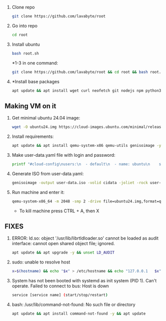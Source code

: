 1. Clone repo
    ```bash
    git clone https://github.com/lavabyte/root
    ```
2. Go into repo
    ```bash
   cd root
    ```
3. Install ubuntu
    ```bash
   bash root.sh
    ```
    *1-3 in one command:
   ```bash
   git clone https://github.com/lavabyte/root && cd root && bash root.sh
    ```
5. *Install base packages
    ```bash
   apt update && apt install wget curl neofetch git nodejs npm python3 python3-pip pipx unzip zip tar tmux tmate nano bash-completion man-db -y
    ```

## Making VM on it
1. Get minimal ubuntu 24.04 image:
   ```bash
   wget -O ubuntu24.img https://cloud-images.ubuntu.com/minimal/releases/noble/release/ubuntu-24.04-minimal-cloudimg-amd64.img
   ```
2. Install requirements:
   ```bash
   apt update && apt install qemu-system-x86 qemu-utils genisoimage -y
   ```
3. Make user-data.yaml file with login and password:
   ```bash
   printf "#cloud-config\nusers:\n  - default\n  - name: ubuntu\n    sudo: ALL=(ALL) NOPASSWD:ALL\n    groups: users, admin\n    shell: /bin/bash\n    plain_text_passwd: 'ubuntu'\n    lock_passwd: false\nchpasswd:\n  expire: false\nssh_pwauth: true\n" > user-data.yaml
   ```
4. Generate ISO from user-data.yaml:
   ```bash
   genisoimage -output user-data.iso -volid cidata -joliet -rock user-data.yaml
   ```
5. Run machine and enter it:
    ```bash
    qemu-system-x86_64 -m 2048 -smp 2 -drive file=ubuntu24.img,format=qcow2 -drive file=user-data.iso,format=raw -net nic -net user -nographic
    ```
   - To kill machine press CTRL + A, then X


## FIXES
1. ERROR: ld.so: object '/usr/lib/librtldloader.so' cannot be loaded as audit interface: cannot open shared object file; ignored.
    ```bash
   apt update && apt upgrade -y && unset LD_AUDIT
    ```
3. sudo: unable to resolve host
   ```bash
   x=$(hostname) && echo "$x" > /etc/hostname && echo "127.0.0.1   $x" >> /etc/hosts
   ```
5. System has not been booted with systemd as init system (PID 1). Can't operate.
   Failed to connect to bus: Host is down
   ```bash
   service [service name] (start/stop/restart)
   ```
7. bash: /usr/lib/command-not-found: No such file or directory
   ```bash
   apt update && apt install command-not-found -y && apt update
   ```
